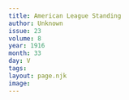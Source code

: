 ```yaml
---
title: American League Standing
author: Unknown
issue: 23
volume: 8
year: 1916
month: 33
day: V
tags:
layout: page.njk
image:
---
```





